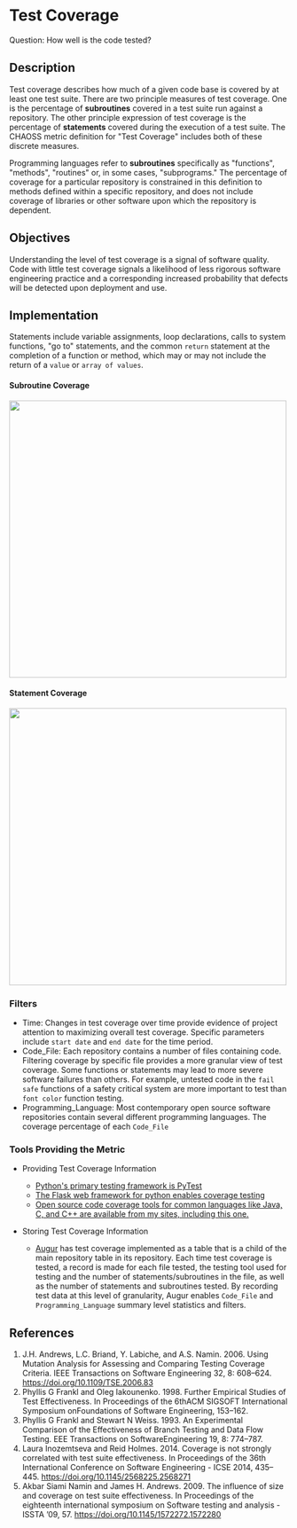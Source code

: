 # Test Coverage

Question: How well is the code tested?

## Description
Test coverage describes how much of a given code base is covered by at least one test suite. There are two principle measures of test coverage. One is the percentage of **subroutines** covered in a test suite run against a repository. The other principle expression of test coverage is the percentage of **statements** covered during the execution of a test suite. The CHAOSS metric definition for "Test Coverage" includes both of these discrete measures.

Programming languages refer to **subroutines** specifically as "functions", "methods", "routines" or, in some cases, "subprograms." The percentage of coverage for a particular repository is constrained in this definition to methods defined within a specific repository, and does not include coverage of libraries or other software upon which the repository is dependent.

## Objectives

Understanding the level of test coverage is a signal of software quality. Code with little test coverage signals a likelihood of less rigorous software engineering practice and a corresponding increased probability that defects will be detected upon deployment and use. 

## Implementation 

Statements include variable assignments, loop declarations, calls to system functions, "go to" statements, and the common `return` statement at the completion of a function or method, which may or may not include the return of a `value` or `array of values`.

#### Subroutine Coverage

<img src="https://github.com/chaoss/wg-risk/blob/master/metrics/images/subroutine-coverage.png" width="500">

#### Statement Coverage

<img src="https://github.com/chaoss/wg-risk/blob/master/metrics/images/statement-coverage.png" width="500">

### Filters
* Time: Changes in test coverage over time provide evidence of project attention to maximizing overall test coverage. Specific parameters include `start date` and `end date` for the time period.
* Code_File: Each repository contains a number of files containing code. Filtering coverage by specific file provides a more granular view of test coverage. Some functions or statements may lead to more severe software failures than others. For example, untested code in the `fail safe` functions of a safety critical system are more important to test than `font color` function testing.
* Programming_Language: Most contemporary open source software repositories contain several different programming languages. The coverage percentage of each `Code_File`

### Tools Providing the Metric
- Providing Test Coverage Information 
  * [Python's primary testing framework is PyTest](https://docs.pytest.org/en/latest/)
  * [The Flask web framework for python enables coverage testing](http://flask.pocoo.org/docs/1.0/tutorial/tests/)
  * [Open source code coverage tools for common languages like Java, C, and C++ are available from my sites, including this one.](https://stackify.com/code-coverage-tools/#OpenSource)

- Storing Test Coverage Information 
  * [Augur](https://github.com/chaoss/augur) has test coverage implemented as a table that is a child of the main repository table in its repository. Each time test coverage is tested, a record is made for each file tested, the testing tool used for testing and the number of statements/subroutines in the file, as well as the number of statements and subroutines tested. By recording test data at this level of granularity, Augur enables `Code_File` and `Programming_Language` summary level statistics and filters.


## References
1. J.H. Andrews, L.C. Briand, Y. Labiche, and A.S. Namin. 2006. Using Mutation Analysis for Assessing and Comparing Testing Coverage Criteria. IEEE Transactions on Software Engineering 32, 8: 608–624. https://doi.org/10.1109/TSE.2006.83
2. Phyllis G Frankl and Oleg Iakounenko. 1998. Further Empirical Studies of Test Effectiveness. In Proceedings of the 6thACM SIGSOFT International Symposium onFoundations of Software Engineering, 153–162.
3. Phyllis G Frankl and Stewart N Weiss. 1993. An Experimental Comparison of the Effectiveness of Branch Testing and Data Flow Testing. EEE Transactions on SoftwareEngineering 19, 8: 774–787.
4. Laura Inozemtseva and Reid Holmes. 2014. Coverage is not strongly correlated with test suite effectiveness. In Proceedings of the 36th International Conference on Software Engineering - ICSE 2014, 435–445. https://doi.org/10.1145/2568225.2568271
5. Akbar Siami Namin and James H. Andrews. 2009. The influence of size and coverage on test suite effectiveness. In Proceedings of the eighteenth international symposium on Software testing and analysis - ISSTA ’09, 57. https://doi.org/10.1145/1572272.1572280
